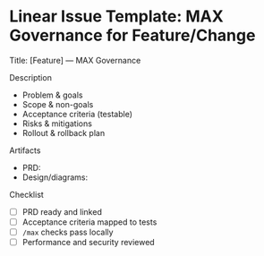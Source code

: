 # Linear Issue Template: MAX Governance for Feature/Change

Title: [Feature] <short summary> — MAX Governance

Description
- Problem & goals
- Scope & non-goals
- Acceptance criteria (testable)
- Risks & mitigations
- Rollout & rollback plan

Artifacts
- PRD: <link>
- Design/diagrams: <links>

Checklist
- [ ] PRD ready and linked
- [ ] Acceptance criteria mapped to tests
- [ ] `/max` checks pass locally
- [ ] Performance and security reviewed